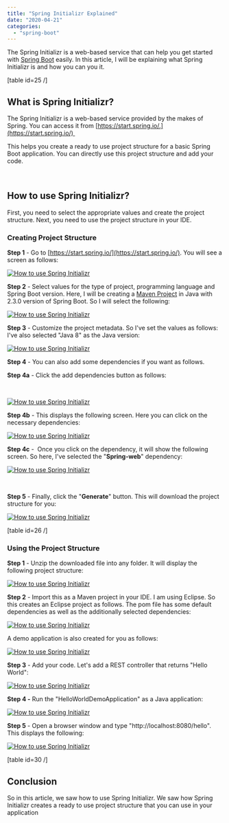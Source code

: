 ```yaml
---
title: "Spring Initializr Explained"
date: "2020-04-21"
categories: 
  - "spring-boot"
---
```


The Spring Initializr is a web-based service that can help you get started with [Spring Boot](https://click.linksynergy.com/deeplink?id=MnzIZAZNE5Y&mid=39197&murl=https%3A%2F%2Fwww.udemy.com%2Fcourse%2Fspring-boot-tutorial-for-beginners%2F) easily. In this article, I will be explaining what Spring Initializr is and how you can you it.

\[table id=25 /\]

## What is Spring Initializr?

The Spring Initializr is a web-based service provided by the makes of Spring. You can access it from [https://start.spring.io/.](https://start.spring.io/) 

This helps you create a ready to use project structure for a basic Spring Boot application. You can directly use this project structure and add your code.

 

## How to use Spring Initializr?

First, you need to select the appropriate values and create the project structure. Next, you need to use the project structure in your IDE.

### Creating Project Structure

**Step 1** - Go to [https://start.spring.io/](https://start.spring.io/). You will see a screen as follows:

[![How to use Spring Initializr](images/SpringInitilizr1-1-1024x525.png)](https://learnjava.co.in/wp-content/uploads/2020/04/SpringInitilizr1-1.png)

**Step 2** - Select values for the type of project, programming language and Spring Boot version. Here, I will be creating a [Maven Project](https://click.linksynergy.com/deeplink?id=MnzIZAZNE5Y&mid=39197&murl=https%3A%2F%2Fwww.udemy.com%2Fcourse%2Fapache-maven-beginner-to-guru%2F) in Java with 2.3.0 version of Spring Boot. So I will select the following:

[![How to use Spring Initializr](images/SpringInitilizr2-1-1024x529.png)](https://learnjava.co.in/wp-content/uploads/2020/04/SpringInitilizr2-1.png)

**Step 3** - Customize the project metadata. So I've set the values as follows: I've also selected "Java 8" as the Java version:

[![How to use Spring Initializr](images/SpringInitilizr3-1-1024x527.png)](https://learnjava.co.in/wp-content/uploads/2020/04/SpringInitilizr3-1.png)

**Step 4** - You can also add some dependencies if you want as follows.

**Step 4a** - Click the add dependencies button as follows:

 

[![How to use Spring Initializr](images/SpringInitilizr4a-1-1024x527.png)](https://learnjava.co.in/wp-content/uploads/2020/04/SpringInitilizr4a-1.png)

**Step 4b** - This displays the following screen. Here you can click on the necessary dependencies:

[![How to use Spring Initializr](images/SpringInitilizr4b-1-1024x541.png)](https://learnjava.co.in/wp-content/uploads/2020/04/SpringInitilizr4b-1.png)

**Step 4c** -  Once you click on the dependency, it will show the following screen. So here, I've selected the "**Spring-web**" dependency:

[![How to use Spring Initializr](images/SpringInitilizr4c-1-1024x524.png)](https://learnjava.co.in/wp-content/uploads/2020/04/SpringInitilizr4c-1.png)

 

**Step 5** - Finally, click the "**Generate**" button. This will download the project structure for you:

[![How to use Spring Initializr](images/SpringInitilizr4-1-1024x573.png)](https://learnjava.co.in/wp-content/uploads/2020/04/SpringInitilizr4-1.png)

\[table id=26 /\]

### Using the Project Structure

**Step 1** - Unzip the downloaded file into any folder. It will display the following project structure:

[![How to use Spring Initializr](images/SpringInitilizr6-300x134.png)](https://learnjava.co.in/wp-content/uploads/2020/04/SpringInitilizr6.png)

**Step 2** - Import this as a Maven project in your IDE. I am using Eclipse. So this creates an Eclipse project as follows. The pom file has some default dependencies as well as the additionally selected dependencies:

[![How to use Spring Initializr](images/SpringInitilizr7-1024x663.png)](https://learnjava.co.in/wp-content/uploads/2020/04/SpringInitilizr7.png)

A demo application is also created for you as follows:

[![How to use Spring Initializr](images/SpringInitilizr8-1024x824.png)](https://learnjava.co.in/wp-content/uploads/2020/04/SpringInitilizr8.png)

**Step 3** - Add your code. Let's add a REST controller that returns "Hello World":

[![How to use Spring Initializr](images/SpringInitilizr9-1024x542.png)](https://learnjava.co.in/wp-content/uploads/2020/04/SpringInitilizr9.png)

**Step 4 -** Run the "HelloWorldDemoApplication" as a Java application:

[![How to use Spring Initializr](images/SpringInitilizr10-1024x796.png)](https://learnjava.co.in/wp-content/uploads/2020/04/SpringInitilizr10.png)

**Step 5** - Open a browser window and type "http://localhost:8080/hello". This displays the following:

[![How to use Spring Initializr](images/SpringInitilizr11-300x195.png)](https://learnjava.co.in/wp-content/uploads/2020/04/SpringInitilizr11.png)

\[table id=30 /\]

## Conclusion

So in this article, we saw how to use Spring Initializr. We saw how Spring Initializr creates a ready to use project structure that you can use in your application
